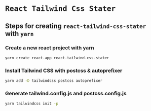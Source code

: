 # `React Tailwind Css Stater`

## Steps for creating `react-tailwind-css-stater` with `yarn`

### Create a new react project with yarn

```sh
yarn create react-app react-tailwind-css-stater
```

### Install Tailwind CSS with postcss & autoprefixer

```sh
yarn add -D tailwindcss postcss autoprefixer
```

### Generate tailwind.config.js and postcss.config.js

```sh
yarn tailwindcss init -p
```
